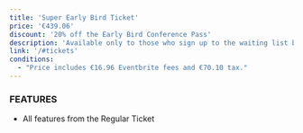 ```yaml
---
title: 'Super Early Bird Ticket'
price: '€439.06'
discount: '20% off the Early Bird Conference Pass'
description: 'Available only to those who sign up to the waiting list before 25 June, until they sell out'
link: '/#tickets'
conditions:
  - "Price includes €16.96 Eventbrite fees and €70.10 tax."
---
```


### FEATURES

- All features from the Regular Ticket
